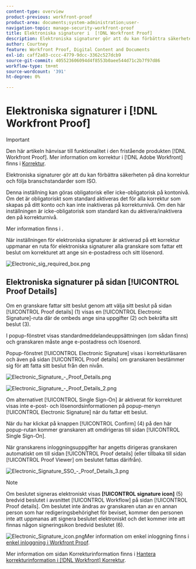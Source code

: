 ```yaml
---
content-type: overview
product-previous: workfront-proof
product-area: documents;system-administration;user-
navigation-topic: manage-security-workfront-proof
title: Elektroniska signaturer i  [!DNL Workfront Proof]
description: Elektroniska signaturer gör att du kan förbättra säkerheten på dina korrektur och följa branschstandarder som ISO.
author: Courtney
feature: Workfront Proof, Digital Content and Documents
exl-id: caff2a03-cccc-4779-9dcc-3362c527dcb9
source-git-commit: 405523606094d4f8553b0aee544d71c2b7f97d86
workflow-type: tm+mt
source-wordcount: '391'
ht-degree: 0%

---
```


# Elektroniska signaturer i [!DNL Workfront Proof]

>[!IMPORTANT]
>
>Den här artikeln hänvisar till funktionalitet i den fristående produkten [!DNL Workfront Proof]. Mer information om korrektur i [!DNL Adobe Workfront] finns i [Korrektur](../../../review-and-approve-work/proofing/proofing.md).

Elektroniska signaturer gör att du kan förbättra säkerheten på dina korrektur och följa branschstandarder som ISO.

Denna inställning kan göras obligatorisk eller icke-obligatorisk på kontonivå. Om det är obligatoriskt som standard aktiveras det för alla korrektur som skapas på ditt konto och kan inte inaktiveras på korrekturnivå. Om den här inställningen är icke-obligatorisk som standard kan du aktivera/inaktivera den på korrekturnivå.

Mer information finns i .

När inställningen för elektroniska signaturer är aktiverad på ett korrektur uppmanar en ruta för elektroniska signaturer alla granskare som fattar ett beslut om korrekturet att ange sin e-postadress och sitt lösenord.

![Electronic_sig_required_box.png](assets/electronic-sig-required-box.png)

## Elektroniska signaturer på sidan [!UICONTROL Proof Details]

Om en granskare fattar sitt beslut genom att välja sitt beslut på sidan [!UICONTROL Proof details] (1) visas en [!UICONTROL Electronic Signature]-ruta där de ombeds ange sina uppgifter (2) och bekräfta sitt beslut (3).

I popup-fönstret visas standardmeddelandeuppsättningen (om sådan finns) och granskaren måste ange e-postadress och lösenord.

Popup-fönstret [!UICONTROL Electronic Signature] visas i korrekturläsaren och även på sidan [!UICONTROL Proof details] om granskaren bestämmer sig för att fatta sitt beslut från den nivån.

![Electronic_Signature_-_Proof_Details.png](assets/electronic-signature---proof-details-350x146.png)

![Electronic_Signature_-_Proof_Details_2.png](assets/electronic-signature---proof-details-2-350x148.png)

Om alternativet [!UICONTROL Single Sign-On] är aktiverat för korrekturet visas inte e-post- och lösenordsinformationen på popup-menyn [!UICONTROL Electronic Signature] när du fattar ett beslut.

När du har klickat på knappen [!UICONTROL Confirm] (4) på den här popup-rutan kommer granskaren att omdirigeras till sidan [!UICONTROL Single Sign-On].

När granskarens inloggningsuppgifter har angetts dirigeras granskaren automatiskt om till sidan [!UICONTROL Proof details] (eller tillbaka till sidan [!UICONTROL Proof Viewer] om beslutet fattas därifrån).

![Electronic_Signature_SSO_-_Proof_Details_3.png](assets/electronic-signature-sso---proof-details-3-350x146.png)

>[!NOTE]
>
> Om beslutet signeras elektroniskt visas **[!UICONTROL signature icon]** (5) bredvid beslutet i avsnittet [!UICONTROL Workflow] på sidan [!UICONTROL Proof details]. Om beslutet inte ändras av granskaren utan av en annan person som har redigeringsbehörighet för beviset, kommer den personen inte att uppmanas att signera beslutet elektroniskt och det kommer inte att finnas någon signeringsikon bredvid beslutet (6).

![Electronic_Signature_icon.png](assets/electronic-signature-icon-350x52.png)Mer information om enkel inloggning finns i [enkel inloggning i Workfront Proof](../../../workfront-proof/wp-acct-admin/managing-security/single-sign-on-overview.md).

Mer information om sidan Korrekturinformation finns i [Hantera korrekturinformation i [!DNL Workfront] Korrektur](../../../workfront-proof/wp-work-proofsfiles/manage-your-work/manage-proof-details.md).
